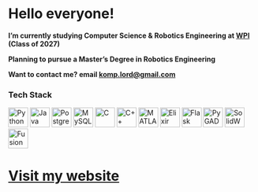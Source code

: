 # Hello everyone!

**I’m currently studying Computer Science & Robotics Engineering at [WPI](https://www.wpi.edu/) (Class of 2027)**

**Planning to pursue a Master’s Degree in Robotics Engineering**

**Want to contact me? email komp.lord@gmail.com**

### Tech Stack

<p align="left">
  <img src="https://raw.githubusercontent.com/dheereshagrwal/coloured-icons/master/public/logos/technology/python/python.svg" alt="Python" width="40" height="40"/>
  <img src="https://raw.githubusercontent.com/dheereshagrwal/coloured-icons/master/public/logos/technology/java/java.svg" alt="Java" width="40" height="40"/>
  <img src="https://raw.githubusercontent.com/dheereshagrwal/coloured-icons/master/public/logos/technology/postgresql/postgresql.svg" alt="PostgreSQL" width="40" height="40"/>
  <img src="https://raw.githubusercontent.com/dheereshagrwal/coloured-icons/master/public/logos/technology/mysql/mysql.svg" alt="MySQL" width="40" height="40"/>
  <img src="https://raw.githubusercontent.com/dheereshagrwal/coloured-icons/master/public/logos/technology/c/c.svg" alt="C" width="40" height="40"/>
  <img src="https://raw.githubusercontent.com/dheereshagrwal/coloured-icons/master/public/logos/technology/cpp/cpp.svg" alt="C++" width="40" height="40"/>
  <img src="https://raw.githubusercontent.com/dheereshagrwal/coloured-icons/master/public/logos/technology/matlab/matlab.svg" alt="MATLAB" width="40" height="40"/>
  <img src="https://raw.githubusercontent.com/dheereshagrwal/coloured-icons/master/public/logos/technology/elixir/elixir.svg" alt="Elixir" width="40" height="40"/>
  <img src="https://raw.githubusercontent.com/dheereshagrwal/coloured-icons/master/public/logos/technology/flask/flask.svg" alt="Flask" width="40" height="40"/>
  <img src="https://raw.githubusercontent.com/dheereshagrwal/coloured-icons/master/public/logos/technology/python/python.svg" alt="PyGAD" width="40" height="40" title="PyGAD (Python-based)"/>
  <img src="https://raw.githubusercontent.com/dheereshagrwal/coloured-icons/master/public/logos/technology/solidworks/solidworks.svg" alt="SolidWorks" width="40" height="40"/>
  <img src="https://raw.githubusercontent.com/dheereshagrwal/coloured-icons/master/public/logos/technology/fusion360/fusion360.svg" alt="Fusion 360" width="40" height="40"/>
</p>


# [Visit my website](https://mshestopalov.pythonanywhere.com)
